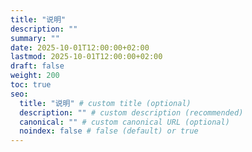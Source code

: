 ```yaml
---
title: "说明"
description: ""
summary: ""
date: 2025-10-01T12:00:00+02:00
lastmod: 2025-10-01T12:00:00+02:00
draft: false
weight: 200
toc: true
seo:
  title: "说明" # custom title (optional)
  description: "" # custom description (recommended)
  canonical: "" # custom canonical URL (optional)
  noindex: false # false (default) or true
---
```

